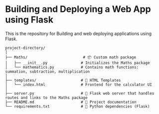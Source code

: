 # Building and Deploying a Web App using Flask
This is the repository for Building and web deploying applications using Flask.

```
project-directory/
│
├── Maths/                         # 📦 Custom math package
│   ├── __init__.py               # Initializes the Maths package
│   └── mathematics.py            # Contains math functions: summation, subtraction, multiplication
│
├── templates/                    # 📁 HTML Templates
│   └── index.html                # Frontend for the calculator UI
│
├── server.py                     # 🚀 Flask web server that handles routes and links to the Maths package
├── README.md                     # 📘 Project documentation
└── requirements.txt              # 📄 Python dependencies (Flask)
```
